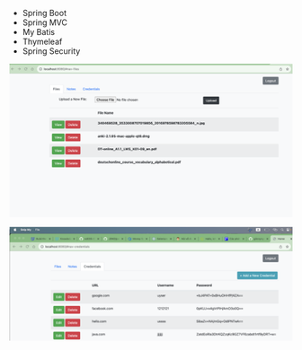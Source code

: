 + Spring Boot
+ Spring MVC
+ My Batis
+ Thymeleaf
+ Spring Security

![image](https://github.com/giinnynguyen/SuperDuperDrive/blob/main/Screenshot%20by%20Snip%20My%20at%2027%20Jul%202023%20at%2017:03:20.png)

![image](https://github.com/giinnynguyen/SuperDuperDrive/blob/main/Screenshot%20by%20Snip%20My%20at%2027%20Jul%202023%20at%2017:18:39.png)